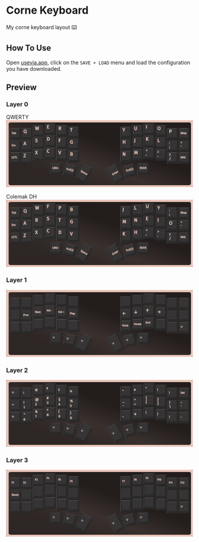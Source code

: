 # Corne Keyboard

My corne keyboard layout ⌨️

## How To Use

Open [usevia.app](https://usevia.app), click on the `SAVE + LOAD` menu and load the configuration you have downloaded.

## Preview

### Layer 0

QWERTY
![Layer 0 - QWERTY](images/layer-0-qwerty.png)

Colemak DH
![Layer 0 - COLEMAK DH](images/layer-0-colemak-dh.png)

### Layer 1

![Layer 1](images/layer-1.png)

### Layer 2

![Layer 2](images/layer-2.png)

### Layer 3

![Layer 3](images/layer-3.png)
